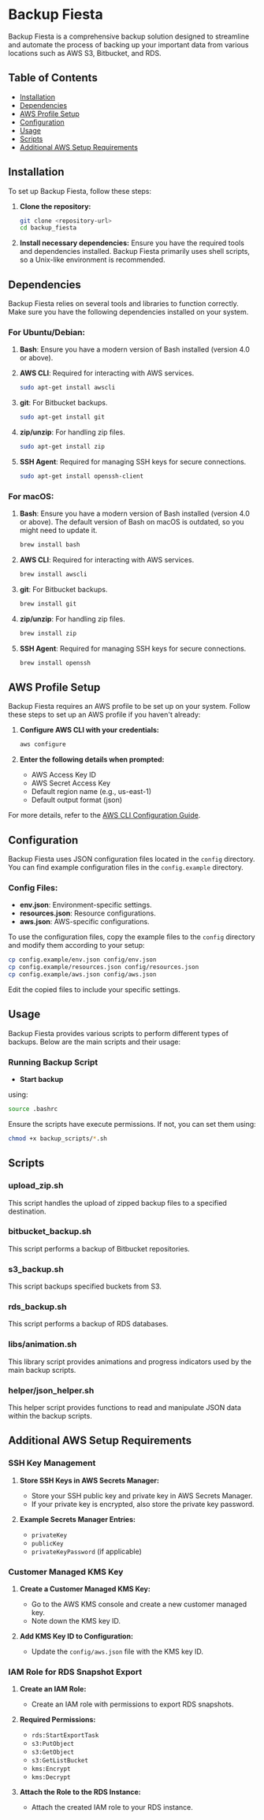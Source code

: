 # Backup Fiesta

Backup Fiesta is a comprehensive backup solution designed to streamline and automate the process of backing up your important data from various locations such as AWS S3, Bitbucket, and RDS.

## Table of Contents
- [Installation](#installation)
- [Dependencies](#dependencies)
- [AWS Profile Setup](#aws-profile-setup)
- [Configuration](#configuration)
- [Usage](#usage)
- [Scripts](#scripts)
- [Additional AWS Setup Requirements](#additional-aws-setup-requirements)

## Installation

To set up Backup Fiesta, follow these steps:

1. **Clone the repository:**
    ```bash
    git clone <repository-url>
    cd backup_fiesta
    ```

2. **Install necessary dependencies:**
    Ensure you have the required tools and dependencies installed. Backup Fiesta primarily uses shell scripts, so a Unix-like environment is recommended.


## Dependencies

Backup Fiesta relies on several tools and libraries to function correctly. Make sure you have the following dependencies installed on your system.

### For Ubuntu/Debian:

1. **Bash**: Ensure you have a modern version of Bash installed (version 4.0 or above).
2. **AWS CLI**: Required for interacting with AWS services.
    ```bash
    sudo apt-get install awscli
    ```
3. **git**: For Bitbucket backups.
    ```bash
    sudo apt-get install git
    ```
4. **zip/unzip**: For handling zip files.
    ```bash
    sudo apt-get install zip
    ```

5. **SSH Agent**: Required for managing SSH keys for secure connections.
    ```bash
    sudo apt-get install openssh-client
    ```

### For macOS:

1. **Bash**: Ensure you have a modern version of Bash installed (version 4.0 or above). The default version of Bash on macOS is outdated, so you might need to update it.
    ```bash
    brew install bash
    ```
2. **AWS CLI**: Required for interacting with AWS services.
    ```bash
    brew install awscli
    ```
3. **git**: For Bitbucket backups.
    ```bash
    brew install git
    ```
4. **zip/unzip**: For handling zip files.
    ```bash
    brew install zip
    ```
5. **SSH Agent**: Required for managing SSH keys for secure connections.
    ```bash
    brew install openssh
    ```

## AWS Profile Setup

Backup Fiesta requires an AWS profile to be set up on your system. Follow these steps to set up an AWS profile if you haven't already:

1. **Configure AWS CLI with your credentials:**
    ```bash
    aws configure
    ```

2. **Enter the following details when prompted:**
    - AWS Access Key ID
    - AWS Secret Access Key
    - Default region name (e.g., us-east-1)
    - Default output format (json)

For more details, refer to the [AWS CLI Configuration Guide](https://docs.aws.amazon.com/cli/latest/userguide/cli-configure-quickstart.html).



## Configuration

Backup Fiesta uses JSON configuration files located in the `config` directory. You can find example configuration files in the `config.example` directory.

### Config Files:
- **env.json**: Environment-specific settings.
- **resources.json**: Resource configurations.
- **aws.json**: AWS-specific configurations.

To use the configuration files, copy the example files to the `config` directory and modify them according to your setup:
```bash
cp config.example/env.json config/env.json
cp config.example/resources.json config/resources.json
cp config.example/aws.json config/aws.json
```

Edit the copied files to include your specific settings.

## Usage

Backup Fiesta provides various scripts to perform different types of backups. Below are the main scripts and their usage:

### Running Backup Script

- **Start backup**

using:
```bash
source .bashrc     
```

Ensure the scripts have execute permissions. If not, you can set them using:
```bash
chmod +x backup_scripts/*.sh
```

## Scripts

### upload_zip.sh
This script handles the upload of zipped backup files to a specified destination.

### bitbucket_backup.sh
This script performs a backup of Bitbucket repositories.

### s3_backup.sh
This script backups specified buckets from S3.

### rds_backup.sh
This script performs a backup of RDS databases.

### libs/animation.sh
This library script provides animations and progress indicators used by the main backup scripts.

### helper/json_helper.sh
This helper script provides functions to read and manipulate JSON data within the backup scripts.


## Additional AWS Setup Requirements

### SSH Key Management

1. **Store SSH Keys in AWS Secrets Manager:**
   - Store your SSH public key and private key in AWS Secrets Manager.
   - If your private key is encrypted, also store the private key password.

2. **Example Secrets Manager Entries:**
   - `privateKey`
   - `publicKey`
   - `privateKeyPassword` (if applicable)

### Customer Managed KMS Key

1. **Create a Customer Managed KMS Key:**
   - Go to the AWS KMS console and create a new customer managed key.
   - Note down the KMS key ID.

2. **Add KMS Key ID to Configuration:**
   - Update the `config/aws.json` file with the KMS key ID.

### IAM Role for RDS Snapshot Export

1. **Create an IAM Role:**
   - Create an IAM role with permissions to export RDS snapshots.

2. **Required Permissions:**
   - `rds:StartExportTask`
   - `s3:PutObject`
   - `s3:GetObject`
   - `s3:GetListBucket`
   - `kms:Encrypt`
   - `kms:Decrypt`

3. **Attach the Role to the RDS Instance:**
   - Attach the created IAM role to your RDS instance.
